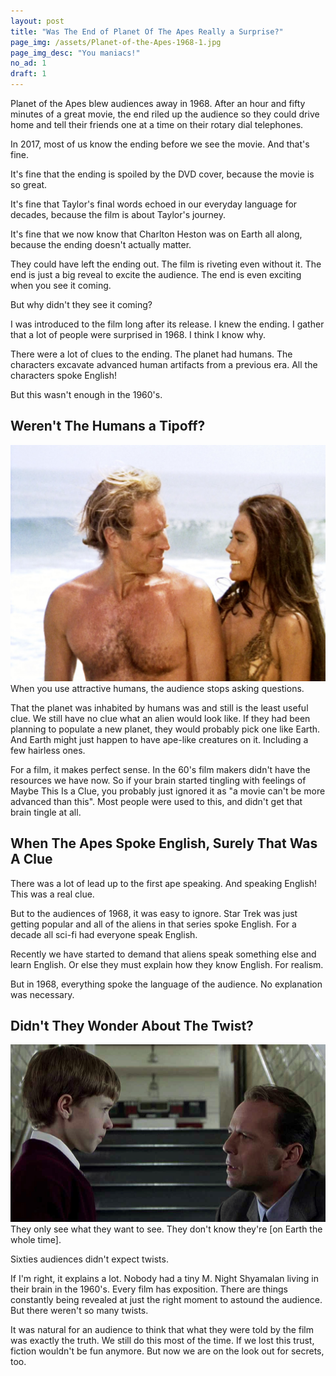 ```yaml
---
layout: post
title: "Was The End of Planet Of The Apes Really a Surprise?"
page_img: /assets/Planet-of-the-Apes-1968-1.jpg
page_img_desc: "You maniacs!"
no_ad: 1
draft: 1
---
```


Planet of the Apes blew audiences away in 1968. After an hour and fifty minutes of a great movie, the end riled up the audience so they could drive home and tell their friends one at a time on their rotary dial telephones.

In 2017, most of us know the ending before we see the movie. And that's fine. 

It's fine that the ending is spoiled by the DVD cover, because the movie is so great. 

It's fine that Taylor's final words echoed in our everyday language for decades, because the film is about Taylor's journey. 

It's fine that we now know that Charlton Heston was on Earth all along, because the ending doesn't actually matter.

They could have left the ending out. The film is riveting even without it. The end is just a big reveal to excite the audience. The end is even exciting when you see it coming.

But why didn't they see it coming?

I was introduced to the film long after its release. I knew the ending. I gather that a lot of people were surprised in 1968. I think I know why.

There were a lot of clues to the ending. The planet had humans. The characters excavate advanced human artifacts from a previous era. All the characters spoke English!

But this wasn't enough in the 1960's.

## Weren't The Humans a Tipoff?

<div class="illustration">
    <img src="/assets/nova_and_taylor.jpg" />
    When you use attractive humans, the audience stops asking questions.
</div>

That the planet was inhabited by humans was and still is the least useful clue. We still have no clue what an alien would look like. If they had been planning to populate a new planet, they would probably pick one like Earth. And Earth might just happen to have ape-like creatures on it. Including a few hairless ones.

For a film, it makes perfect sense. In the 60's film makers didn't have the resources we have now. So if your brain started tingling with feelings of Maybe This Is a Clue, you probably just ignored it as "a movie can't be more advanced than this". Most people were used to this, and didn't get that brain tingle at all.

## When The Apes Spoke English, Surely That Was A Clue

There was a lot of lead up to the first ape speaking. And speaking English! This was a real clue.

But to the audiences of 1968, it was easy to ignore. Star Trek was just getting popular and all of the aliens in that series spoke English. For a decade all sci-fi had everyone speak English.

Recently we have started to demand that aliens speak something else and learn English. Or else they must explain how they know English. For realism.

But in 1968, everything spoke the language of the audience. No explanation was necessary.

## Didn't They Wonder About The Twist?


<div class="illustration">
    <img src="/assets/twist.jpg" />
    They only see what they want to see. They don't know they're [on Earth the whole time].
</div>


Sixties audiences didn't expect twists.

If I'm right, it explains a lot. Nobody had a tiny M. Night Shyamalan living in their brain in the 1960's. Every film has exposition. There are things constantly being revealed at just the right moment to astound the audience. But there weren't so many twists.

It was natural for an audience to think that what they were told by the film was exactly the truth. We still do this most of the time. If we lost this trust, fiction wouldn't be fun anymore. But now we are on the look out for secrets, too.

